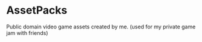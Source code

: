 # AssetPacks
Public domain video game assets created by me. (used for my private game jam with friends)
